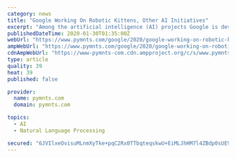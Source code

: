 ```yaml
---
category: news
title: "Google Working On Robotic Kittens, Other AI Initiatives"
excerpt: "Among the artificial intelligence (AI) projects Google is developing are real-time language translation, anemia detection and robotic kittens, CNBC reported Wednesday (Jan. 29). The company hopes to launch those as well as a diverse array of other AI projects widely someday. Google’s parent company Alphabet and its CEO Sundar Pichai have ..."
publishedDateTime: 2020-01-30T01:35:00Z
webUrl: "https://www.pymnts.com/google/2020/google-working-on-robotic-kittens-other-ai-initiatives/"
ampWebUrl: "https://www.pymnts.com/google/2020/google-working-on-robotic-kittens-other-ai-initiatives/amp/"
cdnAmpWebUrl: "https://www-pymnts-com.cdn.ampproject.org/c/s/www.pymnts.com/google/2020/google-working-on-robotic-kittens-other-ai-initiatives/amp/"
type: article
quality: 39
heat: 39
published: false

provider:
  name: pymnts.com
  domain: pymnts.com

topics:
  - AI
  - Natural Language Processing

secured: "6JVIlxeOvisuMLnmXyTke+pqC2Rx0TTbqteqskwU+EiMLJhHM7l4ZBdp0sUE9RW7RNlt0/0cw+kzdjBR1icwAUtUOc9u66rzXBpVPaDL1M2sB0dgPd4emTLtVVanpEKa0xH6XvPv8yWHdKcpL4x29kija7WFp9hEUWMT/8y89HPxZiP1OJC5iGimHvkOj3krTWmuy5bxtphEZBMYHsvdvN9GUKPHOwNYeYeXLp2BqR+Ap28bdm3G0r04dt0/YfkBEvD/nsD5ONc8rVTFL+dEfAL0BTpEJHFmCyL4M85cGsq2JpECHsE5E8YAGaYKbG3E0xo77vVSQlDC1jSSj+6E2AlZbYX63GjbVEBKZ6uSEwe42UhphEZ7Kkj8MtFDs2NO6DWooHLOa9ACQxiFMo3Njqkpv/nQEQV/I9pt5mmgygd/cRqLVShNPByjPz7npNEa2/vrPxay6fFvrfZ1maEMMalP5o3lMxqMYUhoBQgJSek=;vhu5dSSjNZ6wRha+aA41lg=="
---
```


